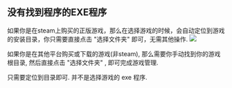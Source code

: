 ## 没有找到程序的EXE程序

如果你是在steam上购买的正版游戏，那么在选择游戏的时候，会自动定位到游戏的安装目录，你只需要直接点击 "选择文件夹" 即可，无需其他操作.
![](https://mod.3dmgame.com/static/upload/mod/202311/MOD655da812ba0e3.png@webp)

如果你是在其他平台购买或下载的游戏(非steam), 那么需要你手动找到你的游戏根目录, 然后直接点击 "选择文件夹" , 即可完成游戏管理.

只需要定位到目录即可. 并不是选择游戏的 exe 程序.
